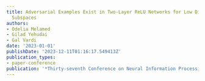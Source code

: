 ```yaml
---
title: Adversarial Examples Exist in Two-Layer ReLU Networks for Low Dimensional Linear
  Subspaces
authors:
- Odelia Melamed
- Gilad Yehudai
- Gal Vardi
date: '2023-01-01'
publishDate: '2023-12-11T01:16:17.549413Z'
publication_types:
- paper-conference
publication: '*Thirty-seventh Conference on Neural Information Processing Systems*'
---
```

